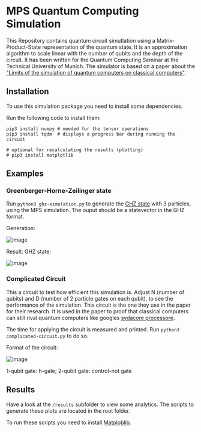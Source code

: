 # MPS Quantum Computing Simulation
This Repository contains quantum circuit simutlation using a Matrix-Product-State representation of the quantum state. It is an approximation algorithm to scale linear with the number of qubits and the depth of the circuit. It has been written for the Quantum Computing Seminar at the Technical University of Munich. The simulator is based on a paper about the ["Limits of the simulation of quantum computers on classical computers"](https://journals.aps.org/prx/abstract/10.1103/PhysRevX.10.041038).

## Installation
To use this simulation package you need to install some dependencies.

Run the following code to install them:

```
pip3 install numpy # needed for the tensor operations
pip3 install tqdm  # displays a progress bar during running the circuit

# optional for recalculating the results (plotting)
# pip3 install matplotlib 
```

## Examples

### Greenberger-Horne-Zeilinger state
Run `python3 ghz-simulation.py` to generate the [GHZ state](https://en.wikipedia.org/wiki/Greenberger%E2%80%93Horne%E2%80%93Zeilinger_state) with 3 particles, using the MPS simulation. The ouput should be a statevector in the GHZ format.

Generation:

![image](https://user-images.githubusercontent.com/78978542/199467893-180f278b-0d92-4491-9185-fcc6dec5b029.png)

Result: GHZ state:

![image](https://user-images.githubusercontent.com/78978542/199470730-b682284b-5fd2-4148-b5da-b389b81fc748.png)


### Complicated Circuit
This a circuit to test how efficient this simulation is. Adjust N (number of qubits) and D (number of 2 particle gates on each qubit), to see the performance of the simulation. This circuit is the one they use in the paper for their research. It is used in the paper to proof that classical computers can still rival quantum computers like googles [sydacore processore](https://ai.googleblog.com/2019/10/quantum-supremacy-using-programmable.html).

The time for applying the circuit is measured and printed. Run `python3 complicated-circuit.py` to do so.

Format of the circuit:

![image](https://user-images.githubusercontent.com/78978542/199468414-7fb34d24-8340-40b8-93d9-3d2d4bfdcb33.png)

1-qubit gate: h-gate; 2-qubit gate: control-not gate

## Results

Have a look at the `/results` subfolder to view some analytics. The scripts to generate these plots are located in the root folder. 

To run these scripts you need to install [Matploblib](https://matplotlib.org/stable/index.html).
